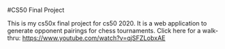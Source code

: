 #CS50 Final Project

This is my cs50x final project for cs50 2020. It is a web application to generate opponent pairings for chess tournaments. Click here for a walk-thru: https://www.youtube.com/watch?v=qjSFZLobxAE
